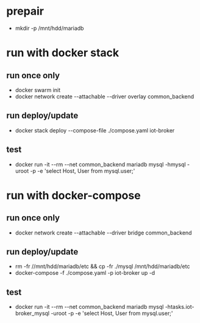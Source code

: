 # prepair

- mkdir -p /mnt/hdd/mariadb



# run with docker stack

## run once only

- docker swarm init 
- docker network create --attachable --driver overlay common_backend 

## run deploy/update

- docker stack deploy --compose-file ./compose.yaml iot-broker

## test

- docker run -it --rm --net common_backend mariadb mysql -hmysql -uroot -p -e 'select Host, User from mysql.user;'



# run with docker-compose 

## run once only

- docker network create --attachable --driver bridge common_backend 

## run deploy/update

- rm -fr //mnt/hdd/mariadb/etc && cp -fr ./mysql  /mnt/hdd/mariadb/etc
- docker-compose -f ./compose.yaml -p iot-broker up -d
 
## test

- docker run -it --rm --net common_backend mariadb mysql -htasks.iot-broker_mysql -uroot -p -e 'select Host, User from mysql.user;'
